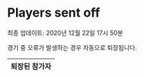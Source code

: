 # Players sent off
최종 업데이트: 2020년 12월 22일 17시 50분


경기 중 오류가 발생하는 경우 자동으로 퇴장됩니다.


| 퇴장된 참가자 |
|:---:|